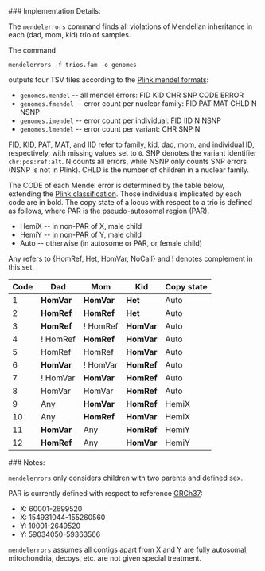 <div class="cmdhead"></div>

<div class="description"></div>

<div class="synopsis"></div>

<div class="options"></div>

<div class="cmdsubsection">
### Implementation Details:

The `mendelerrors` command finds all violations of Mendelian inheritance in each (dad, mom, kid) trio of samples.

The command
```
mendelerrors -f trios.fam -o genomes
```
outputs four TSV files according to the [Plink mendel formats](https://www.cog-genomics.org/plink2/formats#mendel):

- `genomes.mendel` -- all mendel errors: FID KID CHR SNP CODE ERROR
- `genomes.fmendel` -- error count per nuclear family: FID PAT MAT CHLD N NSNP
- `genomes.imendel` -- error count per individual: FID IID N NSNP
- `genomes.lmendel` -- error count per variant: CHR SNP N

FID, KID, PAT, MAT, and IID refer to family, kid, dad, mom, and individual ID, respectively, with missing values set to `0`.
SNP denotes the variant identifier `chr:pos:ref:alt`.
N counts all errors, while NSNP only counts SNP errors (NSNP is not in Plink).
CHLD is the number of children in a nuclear family.

The CODE of each Mendel error is determined by the table below, extending the [Plink classification](https://www.cog-genomics.org/plink2/basic_stats#mendel).
Those individuals implicated by each code are in bold.
The copy state of a locus with respect to a trio is defined as follows, where PAR is the pseudo-autosomal region (PAR).

- HemiX -- in non-PAR of X, male child
- HemiY -- in non-PAR of Y, male child
- Auto -- otherwise (in autosome or PAR, or female child)

Any refers to {HomRef, Het, HomVar, NoCall} and ! denotes complement in this set.

Code | Dad | Mom | Kid | Copy state
---|---|---|---|---
1 | **HomVar** | **HomVar** | **Het** | Auto
2 | **HomRef** | **HomRef** |  **Het** | Auto
3 | **HomRef** | ! HomRef | **HomVar** | Auto
4 | ! HomRef | **HomRef** | **HomVar** | Auto
5 | HomRef | HomRef | **HomVar** | Auto
6 | **HomVar** | ! HomVar | **HomRef** | Auto
7 | ! HomVar | **HomVar** | **HomRef** | Auto
8 | HomVar | HomVar | **HomRef** | Auto
9 | Any | **HomVar** | **HomRef** | HemiX
10 | Any | **HomRef** | **HomVar** | HemiX
11 | **HomVar** | Any | **HomRef** | HemiY
12 | **HomRef** | Any | **HomVar** | HemiY

</div>

<div class="cmdsubsection">
### Notes:

`mendelerrors` only considers children with two parents and defined sex.

PAR is currently defined with respect to reference [GRCh37](http://www.ncbi.nlm.nih.gov/projects/genome/assembly/grc/human/):

- X: 60001-2699520
- X: 154931044-155260560
- Y: 10001-2649520
- Y: 59034050-59363566

`mendelerrors` assumes all contigs apart from X and Y are fully autosomal; mitochondria, decoys, etc. are not given special treatment.

</div>
